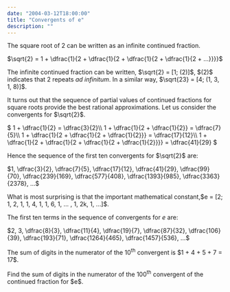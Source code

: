 ```yaml
---
date: "2004-03-12T18:00:00"
title: "Convergents of e"
description: ""
---
```


<p>The square root of 2 can be written as an infinite continued fraction.</p>
<p>$\sqrt{2} = 1 + \dfrac{1}{2 + \dfrac{1}{2 + \dfrac{1}{2 + \dfrac{1}{2 + ...}}}}$</p>
<p>The infinite continued fraction can be written, $\sqrt{2} = [1; (2)]$, $(2)$ indicates that 2 repeats <i>ad infinitum</i>. In a similar way, $\sqrt{23} = [4; (1, 3, 1, 8)]$.</p>
<p>It turns out that the sequence of partial values of continued fractions for square roots provide the best rational approximations. Let us consider the convergents for $\sqrt{2}$.</p>
<p>$
1 + \dfrac{1}{2} = \dfrac{3}{2}\\
1 + \dfrac{1}{2 + \dfrac{1}{2}} = \dfrac{7}{5}\\
1 + \dfrac{1}{2 + \dfrac{1}{2 + \dfrac{1}{2}}} = \dfrac{17}{12}\\
1 + \dfrac{1}{2 + \dfrac{1}{2 + \dfrac{1}{2 + \dfrac{1}{2}}}} = \dfrac{41}{29}
$</p>
<p>Hence the sequence of the first ten convergents for $\sqrt{2}$ are:</p>
<p>$1, \dfrac{3}{2}, \dfrac{7}{5}, \dfrac{17}{12}, \dfrac{41}{29}, \dfrac{99}{70}, \dfrac{239}{169}, \dfrac{577}{408}, \dfrac{1393}{985}, \dfrac{3363}{2378}, ...$</p>
<p>What is most surprising is that the important mathematical constant,$e = [2; 1, 2, 1, 1, 4, 1, 1, 6, 1, ... , 1, 2k, 1, ...]$.</p>
<p>The first ten terms in the sequence of convergents for <i>e</i> are:</p>
<p>$2, 3, \dfrac{8}{3}, \dfrac{11}{4}, \dfrac{19}{7}, \dfrac{87}{32}, \dfrac{106}{39}, \dfrac{193}{71}, \dfrac{1264}{465}, \dfrac{1457}{536}, ...$</p>
<p>The sum of digits in the numerator of the 10<sup>th</sup> convergent is $1 + 4 + 5 + 7 = 17$.</p>
<p>Find the sum of digits in the numerator of the 100<sup>th</sup> convergent of the continued fraction for $e$.</p>

